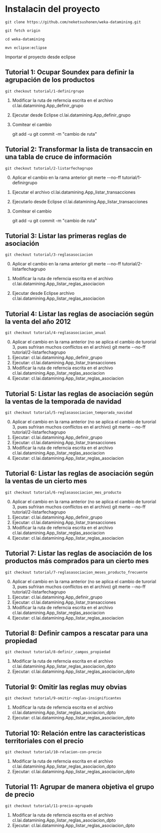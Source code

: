 Instalacin del proyecto
===============
    git clone https://github.com/neketsushonen/weka-datamining.git

    git fetch origin

    cd weka-datamining

    mvn eclipse:eclipse

Importar el proyecto desde eclipse


Tutorial 1: Ocupar Soundex para definir la agrupación de los productos
--------------
    git checkout tutorial/1-definirgrupo

1) Modificar la ruta de referncia escrita en el archivo cl.lai.datamining.App_definir_grupo
2) Ejecutar desde Eclipse cl.lai.datamining.App_definir_grupo
3) Comitear el cambio
  
    git add -u
    git commit -m "cambio de ruta"

Tutorial 2: Transformar la lista de transaccin en una tabla de cruce de información
--------------
    git checkout tutorial/2-listarfechagrupo

0) Aplicar el cambio en la rama anterior
    git merte --no-ff tutorial/1-definirgrupo
    
1) Ejecutar el archivo cl.lai.datamining.App_listar_transacciones
2) Ejecutarlo desde Eclipse cl.lai.datamining.App_listar_transacciones
3) Comitear el cambio
  
    git add -u
    git commit -m "cambio de ruta"


Tutorial 3: Listar las primeras reglas de asociación
--------------
    git checkout tutorial/3-reglasasociacion

0) Aplicar el cambio en la rama anterior
    git merte --no-ff  tutorial/2-listarfechagrupo

1) Modificar la ruta de referncia escrita en el archivo cl.lai.datamining.App_listar_reglas_asociacion
2) Ejecutar desde Eclipse archivo cl.lai.datamining.App_listar_reglas_asociacion

Tutorial 4: Listar las reglas de asociación según la venta del año 2012
--------------
    git checkout tutorial/4-reglasasociacion_anual
    
0) Aplicar el cambio en la rama anterior (no se aplica el cambio de turorial 3, pues sufriran muchos conflictos en el archivo)
    git merte --no-ff  tutorial/2-listarfechagrupo
1) Ejecutar: cl.lai.datamining.App_definir_grupo    
2) Ejecutar: cl.lai.datamining.App_listar_transacciones   
3) Modificar la ruta de referncia escrita en el archivo cl.lai.datamining.App_listar_reglas_asociacion 
4) Ejecutar: cl.lai.datamining.App_listar_reglas_asociacion   

Tutorial 5: Listar las reglas de asociación según la ventas de la temporada de navidad
--------------
    git checkout tutorial/5-reglasasociacion_temporada_navidad
    
0) Aplicar el cambio en la rama anterior (no se aplica el cambio de turorial 3, pues sufriran muchos conflictos en el archivo)
    git merte --no-ff  tutorial/2-listarfechagrupo
1) Ejecutar: cl.lai.datamining.App_definir_grupo    
2) Ejecutar: cl.lai.datamining.App_listar_transacciones   
3) Modificar la ruta de referncia escrita en el archivo cl.lai.datamining.App_listar_reglas_asociacion 
4) Ejecutar: cl.lai.datamining.App_listar_reglas_asociacion   

Tutorial 6: Listar las reglas de asociación según la ventas de un cierto mes
--------------
    git checkout tutorial/6-reglasasociacion_mes_producto
    
0) Aplicar el cambio en la rama anterior (no se aplica el cambio de turorial 3, pues sufriran muchos conflictos en el archivo)
    git merte --no-ff  tutorial/2-listarfechagrupo
1) Ejecutar: cl.lai.datamining.App_definir_grupo    
2) Ejecutar: cl.lai.datamining.App_listar_transacciones   
3) Modificar la ruta de referncia escrita en el archivo cl.lai.datamining.App_listar_reglas_asociacion 
4) Ejecutar: cl.lai.datamining.App_listar_reglas_asociacion   

Tutorial 7: Listar las reglas de asociación de los productos más comprados para un cierto mes
--------------
    git checkout tutorial/7-reglasasociacion_meses_producto_frecuente
    
0) Aplicar el cambio en la rama anterior (no se aplica el cambio de turorial 3, pues sufriran muchos conflictos en el archivo)
    git merte --no-ff  tutorial/2-listarfechagrupo
1) Ejecutar: cl.lai.datamining.App_definir_grupo    
2) Ejecutar: cl.lai.datamining.App_listar_transacciones   
3) Modificar la ruta de referncia escrita en el archivo cl.lai.datamining.App_listar_reglas_asociacion 
4) Ejecutar: cl.lai.datamining.App_listar_reglas_asociacion   

Tutorial 8: Definir campos a rescatar para una propiedad
--------------
    git checkout tutorial/8-definir_campos_propiedad
 
1) Modificar la ruta de referncia escrita en el archivo cl.lai.datamining.App_listar_reglas_asociacion_dpto 
2) Ejecutar: cl.lai.datamining.App_listar_reglas_asociacion_dpto 

Tutorial 9: Omitir las reglas muy obvias
--------------
    git checkout tutorial/9-omitir-reglas-insignificantes
    
1) Modificar la ruta de referncia escrita en el archivo cl.lai.datamining.App_listar_reglas_asociacion_dpto 
2) Ejecutar: cl.lai.datamining.App_listar_reglas_asociacion_dpto 


Tutorial 10: Relación entre las caracteristicas territoriales con el precio
--------------
    git checkout tutorial/10-relacion-con-precio
    
1) Modificar la ruta de referncia escrita en el archivo cl.lai.datamining.App_listar_reglas_asociacion_dpto 
2) Ejecutar: cl.lai.datamining.App_listar_reglas_asociacion_dpto 

Tutorial 11: Agrupar de manera objetiva el grupo de precio
--------------
    git checkout tutorial/11-precio-agrupado
    
1) Modificar la ruta de referncia escrita en el archivo cl.lai.datamining.App_listar_reglas_asociacion_dpto 
2) Ejecutar: cl.lai.datamining.App_listar_reglas_asociacion_dpto 
